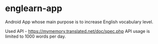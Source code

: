 # englearn-app
Android App whose main purpose is to increase English vocabulary level.

Used API - https://mymemory.translated.net/doc/spec.php
API usage is limited to 1000 words per day.

